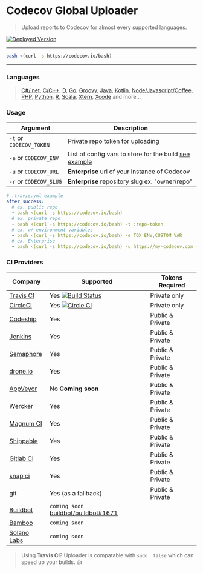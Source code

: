 Codecov Global Uploader
=======================
> Upload reports to Codecov for almost every supported languages.

[![Deployed Version](https://codecov.io/bash?badge=y)](https://codecov.io/bash?redirect=y)

------

```bash
bash <(curl -s https://codecov.io/bash)
```

------

### Languages
> [C#/.net](https://github.com/codecov/example-csharp), [C/C++](https://github.com/codecov/example-c), [D](https://github.com/codecov/example-d), [Go](https://github.com/codecov/example-go), [Groovy](https://github.com/codecov/example-groovy), [Java](https://github.com/codecov/example-java), [Kotlin](https://github.com/codecov/example-kotlin), [Node/Javascript/Coffee](https://github.com/codecov/example-node), [PHP](https://github.com/codecov/example-php), [Python](https://github.com/codecov/example-python), [R](https://github.com/codecov/example-r), [Scala](https://github.com/codecov/example-scala), [Xtern](https://github.com/codecov/example-xtend), [Xcode](https://github.com/codecov/example-xcode) and more...


### Usage

|         Argument        |                                                                    Description                                                                     |
| ----------------------- | -------------------------------------------------------------------------------------------------------------------------------------------------- |
| `-t` or `CODECOV_TOKEN` | Private repo token for uploading                                                                                                                   |
| `-e` or `CODECOV_ENV`   | List of config vars to store for the build [see example](https://codecov.io/github/pyca/cryptography?ref=d47946f3d3e358b706e996d0b951d496ffc2461f) |
| `-u` or `CODECOV_URL`   | **Enterprise** url of your instance of Codecov                                                                                                     |
| `-r` or `CODECOV_SLUG`  | **Enterprise** repository slug ex. "owner/repo"                                                                                                    |

```yaml
# .travis.yml example
after_success:
  # ex. public repo
  - bash <(curl -s https://codecov.io/bash)
  # ex. private repo
  - bash <(curl -s https://codecov.io/bash) -t :repo-token
  # ex. w/ environment variables
  - bash <(curl -s https://codecov.io/bash) -e TOX_ENV,CUSTOM_VAR
  # ex. Enterprise
  - bash <(curl -s https://codecov.io/bash) -u https://my-codecov.com -r company/awesome-repo
```


### CI Providers
|                       Company                       |                                                                    Supported                                                                     | Tokens Required  |
| --------------------------------------------------- | ------------------------------------------------------------------------------------------------------------------------------------------------ | ---------------- |
| [Travis CI](https://travis-ci.org/)                 | Yes [![Build Status](https://secure.travis-ci.org/codecov/codecov-bash.svg?branch=master)](http://travis-ci.org/codecov/codecov-bash)            | Private only     |
| [CircleCI](https://circleci.com/)                   | Yes [![Circle CI](https://img.shields.io/circleci/project/codecov/codecov-bash.svg?branch=master)](https://circleci.com/gh/codecov/codecov-bash) | Private only     |
| [Codeship](https://codeship.com/)                   | Yes                                                                                                                                              | Public & Private |
| [Jenkins](https://jenkins-ci.org/)                  | Yes                                                                                                                                              | Public & Private |
| [Semaphore](https://semaphoreci.com/)               | Yes                                                                                                                                              | Public & Private |
| [drone.io](https://drone.io/)                       | Yes                                                                                                                                              | Public & Private |
| [AppVeyor](http://www.appveyor.com/)                | No **Coming soon**                                                                                                                               | Public & Private |
| [Wercker](http://wercker.com/)                      | Yes                                                                                                                                              | Public & Private |
| [Magnum CI](https://magnum-ci.com/)                 | Yes                                                                                                                                              | Public & Private |
| [Shippable](http://www.shippable.com/)              | Yes                                                                                                                                              | Public & Private |
| [Gitlab CI](https://about.gitlab.com/gitlab-ci/)    | Yes                                                                                                                                              | Public & Private |
| [snap ci](https://snap-ci.com_)                     | Yes                                                                                                                                              | Public & Private |
| git                                                 | Yes (as a fallback)                                                                                                                              | Public & Private |
| [Buildbot](http://buildbot.net/)                    | `coming soon` [buildbot/buildbot#1671](https://github.com/buildbot/buildbot/pull/1671)                                                           |                  |
| [Bamboo](https://www.atlassian.com/software/bamboo) | `coming soon`                                                                                                                                    |                  |
| [Solano Labs](https://www.solanolabs.com/)          | `coming soon`                                                                                                                                    |                  |

> Using **Travis CI**? Uploader is compatable with `sudo: false` which can speed up your builds. :+1:

